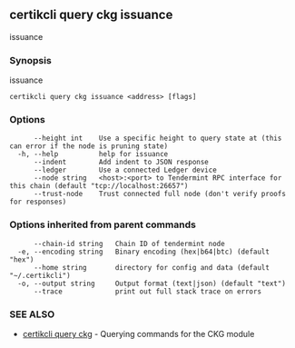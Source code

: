 ## certikcli query ckg issuance

issuance

### Synopsis

issuance

```
certikcli query ckg issuance <address> [flags]
```

### Options

```
      --height int    Use a specific height to query state at (this can error if the node is pruning state)
  -h, --help          help for issuance
      --indent        Add indent to JSON response
      --ledger        Use a connected Ledger device
      --node string   <host>:<port> to Tendermint RPC interface for this chain (default "tcp://localhost:26657")
      --trust-node    Trust connected full node (don't verify proofs for responses)
```

### Options inherited from parent commands

```
      --chain-id string   Chain ID of tendermint node
  -e, --encoding string   Binary encoding (hex|b64|btc) (default "hex")
      --home string       directory for config and data (default "~/.certikcli")
  -o, --output string     Output format (text|json) (default "text")
      --trace             print out full stack trace on errors
```

### SEE ALSO

* [certikcli query ckg](certikcli_query_ckg.md)	 - Querying commands for the CKG module

